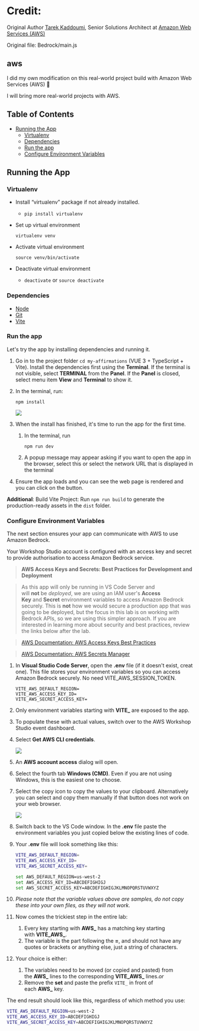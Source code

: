 # Credit:
Original Author [Tarek Kaddoumi](https://www.linkedin.com/in/tarekkaddoumi/), Senior Solutions Architect at [Amazon Web Services (AWS)](https://aws.amazon.com/)

Original file: Bedrock/main.js

## aws
I did my own modification on this real-world project build with Amazon Web Services (AWS) 📙

I will bring more real-world projects with AWS.

## Table of Contents
- [Running the App](#running-the-App)
    - [Virtualenv](#virtualenv)
    - [Dependencies](#dependencies)
    - [Run the app](#run-the-app)
    - [Configure Environment Variables](#configure-environment-variables)

## Running the App

### Virtualenv

- Install “virtualenv” package if not already installed.
    - `pip install virtualenv`
- Set up virtual environment
    ```
    virtualenv venv
    ```

- Activate virtual environment
    ```
    source venv/bin/activate
    ```

- Deactivate virtual environment
    - `deactivate` or `source deactivate`

### Dependencies
- [Node](https://nodejs.org/en/download)
- [Git](https://github.com/git-guides/install-git/)
- [Vite](https://vitejs.dev/guide/)

### Run the app

Let's try the app by installing dependencies and running it.

1. Go in to the project folder `cd my-affirmations` (VUE 3 + TypeScript + Vite). Install the dependencies first using the **Terminal**. If the terminal is not visible, select **TERMINAL** from the **Panel**. If the **Panel** is closed, select menu item **View** and **Terminal** to show it.
2. In the terminal, run:
    ```
    npm install
    ```
    ![](https://static.us-east-1.prod.workshops.aws/9c001be7-fb66-435b-8814-c5cd9619a3b0/static/images/workflow-1/npm-install.png?Key-Pair-Id=K36Q2WVO3JP7QD&Policy=eyJTdGF0ZW1lbnQiOlt7IlJlc291cmNlIjoiaHR0cHM6Ly9zdGF0aWMudXMtZWFzdC0xLnByb2Qud29ya3Nob3BzLmF3cy85YzAwMWJlNy1mYjY2LTQzNWItODgxNC1jNWNkOTYxOWEzYjAvKiIsIkNvbmRpdGlvbiI6eyJEYXRlTGVzc1RoYW4iOnsiQVdTOkVwb2NoVGltZSI6MTcyNDIzMTc4NH19fV19&Signature=agFkWp30uEpqcE7drZSYRCR95FFV6EdQO6hjgrkUfoxL-benePHQc5wuW5tr27Wk%7ElkGLrU1EgxrlQDqp%7EAqGxWKYefNh07ikX05MOHI-CIweFxQehkFfHRiFHhgDS%7Ehac2XcfTKWlpAGNU3DNQwKr%7EwjwsRAWT7l22%7E%7EwxV%7EBJhNryzuaPpCoANxTF1MDbzo87K3vOrOnNREtMyWuZQihgITy021bx3S8GAVo315rZ9Q8LaJYhSMIMvVjpJbmPCG5DSZ0pU6lFEFtWF0y23Ub0T7t2DOu5O%7EuqcfG6f%7EOTVy6jXft67c2yIiIehLtvIsUVZdkZovRww8f48xDGwog__)
    
3. When the install has finished, it's time to run the app for the first time.
    1. In the terminal, run
        ```
        npm run dev
        ```

    2. A popup message may appear asking if you want to open the app in the browser, select this or select the network URL that is displayed in the terminal
4. Ensure the app loads and you can see the web page is rendered and you can click on the button.

**Additional**: Build Vite Project: Run `npm run build` to generate the production-ready assets in the `dist` folder.

### Configure Environment Variables

The next section ensures your app can communicate with AWS to use Amazon Bedrock.

Your Workshop Studio account is configured with an access key and secret to provide authorisation to access Amazon Bedrock service.

> **AWS Access Keys and Secrets: Best Practices for Development and Deployment**
> 

> As this app will only be running in VS Code Server and will **not** be *deployed*, we are using an IAM user's **Access Key** and **Secret** environment variables to access Amazon Bedrock securely. This is **not** how we would secure a production app that was going to be deployed, but the focus in this lab is on working with Bedrock APIs, so we are using this simpler approach. If you are interested in learning more about security and best practices, review the links below after the lab.
> 

> [AWS Documentation: AWS Access Keys Best Practices](https://docs.aws.amazon.com/general/latest/gr/aws-access-keys-best-practices.html)
> 

> [AWS Documentation: AWS Secrets Manager](https://docs.aws.amazon.com/secretsmanager/latest/userguide/intro.html)
> 
1. In **Visual Studio Code Server**, open the **.env** file (if it doesn't exist, creat one). This file stores your environment variables so you can access Amazon Bedrock securely. No need VITE_AWS_SESSION_TOKEN.
    
    ```
    VITE_AWS_DEFAULT_REGION=
    VITE_AWS_ACCESS_KEY_ID=
    VITE_AWS_SECRET_ACCESS_KEY=
    ```
    
2. Only environment variables starting with **VITE_** are exposed to the app.
3. To populate these with actual values, switch over to the AWS Workshop Studio event dashboard.
4. Select **Get AWS CLI credentials**.
    
    ![](https://static.us-east-1.prod.workshops.aws/9c001be7-fb66-435b-8814-c5cd9619a3b0/static/images/workflow-3/010-get-creds.png?Key-Pair-Id=K36Q2WVO3JP7QD&Policy=eyJTdGF0ZW1lbnQiOlt7IlJlc291cmNlIjoiaHR0cHM6Ly9zdGF0aWMudXMtZWFzdC0xLnByb2Qud29ya3Nob3BzLmF3cy85YzAwMWJlNy1mYjY2LTQzNWItODgxNC1jNWNkOTYxOWEzYjAvKiIsIkNvbmRpdGlvbiI6eyJEYXRlTGVzc1RoYW4iOnsiQVdTOkVwb2NoVGltZSI6MTcyNDIzMTc4NH19fV19&Signature=agFkWp30uEpqcE7drZSYRCR95FFV6EdQO6hjgrkUfoxL-benePHQc5wuW5tr27Wk%7ElkGLrU1EgxrlQDqp%7EAqGxWKYefNh07ikX05MOHI-CIweFxQehkFfHRiFHhgDS%7Ehac2XcfTKWlpAGNU3DNQwKr%7EwjwsRAWT7l22%7E%7EwxV%7EBJhNryzuaPpCoANxTF1MDbzo87K3vOrOnNREtMyWuZQihgITy021bx3S8GAVo315rZ9Q8LaJYhSMIMvVjpJbmPCG5DSZ0pU6lFEFtWF0y23Ub0T7t2DOu5O%7EuqcfG6f%7EOTVy6jXft67c2yIiIehLtvIsUVZdkZovRww8f48xDGwog__)
    
5. An **AWS account access** dialog will open.
6. Select the fourth tab **Windows (CMD)**. Even if you are not using Windows, this is the easiest one to choose.
7. Select the copy icon to copy the values to your clipboard. Alternatively you can select and copy them manually if that button does not work on your web browser.
    
    ![](https://static.us-east-1.prod.workshops.aws/9c001be7-fb66-435b-8814-c5cd9619a3b0/static/images/workflow-3/020-creds-copy.png?Key-Pair-Id=K36Q2WVO3JP7QD&Policy=eyJTdGF0ZW1lbnQiOlt7IlJlc291cmNlIjoiaHR0cHM6Ly9zdGF0aWMudXMtZWFzdC0xLnByb2Qud29ya3Nob3BzLmF3cy85YzAwMWJlNy1mYjY2LTQzNWItODgxNC1jNWNkOTYxOWEzYjAvKiIsIkNvbmRpdGlvbiI6eyJEYXRlTGVzc1RoYW4iOnsiQVdTOkVwb2NoVGltZSI6MTcyNDIzMTc4NH19fV19&Signature=agFkWp30uEpqcE7drZSYRCR95FFV6EdQO6hjgrkUfoxL-benePHQc5wuW5tr27Wk%7ElkGLrU1EgxrlQDqp%7EAqGxWKYefNh07ikX05MOHI-CIweFxQehkFfHRiFHhgDS%7Ehac2XcfTKWlpAGNU3DNQwKr%7EwjwsRAWT7l22%7E%7EwxV%7EBJhNryzuaPpCoANxTF1MDbzo87K3vOrOnNREtMyWuZQihgITy021bx3S8GAVo315rZ9Q8LaJYhSMIMvVjpJbmPCG5DSZ0pU6lFEFtWF0y23Ub0T7t2DOu5O%7EuqcfG6f%7EOTVy6jXft67c2yIiIehLtvIsUVZdkZovRww8f48xDGwog__)
    
8. Switch back to the VS Code window. In the **.env** file paste the environment variables you just copied below the existing lines of code.
9. Your **.env** file will look something like this:
    
    ```bash
    VITE_AWS_DEFAULT_REGION=
    VITE_AWS_ACCESS_KEY_ID=
    VITE_AWS_SECRET_ACCESS_KEY=
    
    set AWS_DEFAULT_REGION=us-west-2
    set AWS_ACCESS_KEY_ID=ABCDEFIGHIGJ
    set AWS_SECRET_ACCESS_KEY=ABCDEFIGHIGJKLMNOPQRSTUVWXYZ
    ```
    
10. *Please note that the variable values above are samples, do not copy these into your own files, as they will not work.*
11. Now comes the trickiest step in the entire lab:
    1. Every key starting with **AWS_** has a matching key starting with **VITE_AWS_**.
    2. The variable is the part following the **=**, and should not have any quotes or brackets or anything else, just a string of characters.
12. Your choice is either:
    1. The variables need to be moved (or copied and pasted) from the **AWS_** lines to the corresponding **VITE_AWS_** lines.*or*
    2. Remove the **set** and paste the prefix `VITE_` in front of each **AWS_** key.

The end result should look like this, regardless of which method you use:

```bash
VITE_AWS_DEFAULT_REGION=us-west-2
VITE_AWS_ACCESS_KEY_ID=ABCDEFIGHIGJ
VITE_AWS_SECRET_ACCESS_KEY=ABCDEFIGHIGJKLMNOPQRSTUVWXYZ
```
